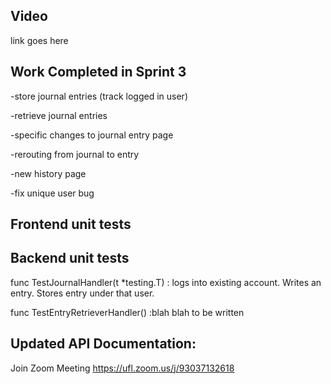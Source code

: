 
## Video
link goes here


## Work Completed in Sprint 3
-store journal entries (track logged in user)

-retrieve journal entries

-specific changes to journal entry page

-rerouting from journal to entry

-new history page 

-fix unique user bug

## Frontend unit tests

## Backend unit tests
func TestJournalHandler(t *testing.T) : logs into existing account. Writes an entry. Stores entry under that user. 

func TestEntryRetrieverHandler() :blah blah to be written

## **Updated API Documentation:**

Join Zoom Meeting
https://ufl.zoom.us/j/93037132618


